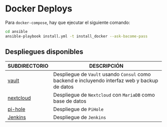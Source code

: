 # Docker Deploys

Para `docker-compose`, hay que ejecutar el siguiente comando:

```bash
cd ansible
ansible-playbook install.yml -t install_docker --ask-bacome-pass
```

## Despliegues disponibles

| **SUBDIRECTORIO** | **DESCRIPCIÓN** |
|-------------------|-----------------|
| [vault](docker_deploys/vault) | Despliegue de `Vault` usando `Consul` como backend e incluyendo interfaz web y backup de datos |
| [nextcloud](docker_deploys/nextcloud) | Despliegue de `Nextcloud` con `MariaDB` como base de datos |
| [pi-hole](docker_deploys/pihole) | Despliegue de `PiHole` |
| [Jenkins](docker_deploys/jenkins) | Despliegue de `Jenkins` |
